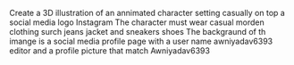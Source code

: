 Create a 3D illustration of an annimated character setting casually on top a social media logo Instagram The character must wear casual morden clothing surch jeans jacket and sneakers shoes The backgraund of th imange is a social media profile page with a user name awniyadav6393 editor and a profile picture that match Awniyadav6393
